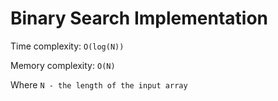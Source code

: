 # Binary Search Implementation

Time complexity: `O(log(N))`

Memory complexity: `O(N)`

Where `N - the length of the input array`
